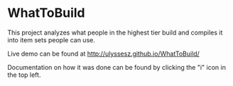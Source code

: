 # WhatToBuild

This project analyzes what people in the highest tier build and compiles it into item sets people can use.


Live demo can be found at http://ulyssesz.github.io/WhatToBuild/


Documentation on how it was done can be found by clicking the "i" icon in the top left.
